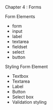 Chapter 4 : Forms

Form Elements

- form
- input
- label
- textarea
- fieldset
- select
- button

Styling Form Element

- Textbox
- Textarea
- Label
- Button
- Select box
- Validation styling
